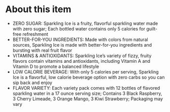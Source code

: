 # **About this item**

- ZERO SUGAR: Sparkling Ice is a fruity, flavorful sparkling water made with zero sugar; Each bottled water contains only 5 calories for guilt-free refreshment
- BETTER-FOR-YOU INGREDIENTS: Made with colors from natural sources, Sparkling Ice is made with better-for-you ingredients and bursting with real fruit flavor
- VITAMINS & ANTIOXIDANTS: Sparkling Ice’s variety of fizzy, fruity flavors contain vitamins and antioxidants, including Vitamin A and Vitamin D to promote a balanced lifestyle
- LOW CALORIE BEVERAGE: With only 5 calories per serving, Sparkling Ice is a flavorful, low calorie beverage option with zero carbs so you can sip back and enjoy
- FLAVOR VARIETY: Each variety pack comes with 12 bottles of flavored sparkling water in a 17 ounce serving size; Contains 3 Black Raspberry, 3 Cherry Limeade, 3 Orange Mango, 3 Kiwi Strawberry; Packaging may vary
